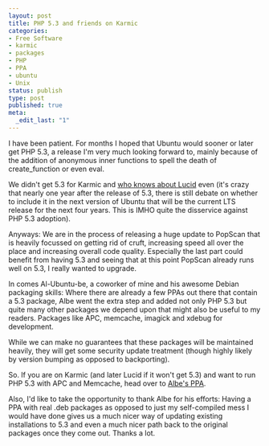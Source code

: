 ```yaml
---
layout: post
title: PHP 5.3 and friends on Karmic
categories:
- Free Software
- karmic
- packages
- PHP
- PPA
- ubuntu
- Unix
status: publish
type: post
published: true
meta:
  _edit_last: "1"
---
```

I have been patient. For months I hoped that Ubuntu would sooner or later get PHP 5.3, a release I'm very much looking forward to, mainly because of the addition of anonymous inner functions to spell the death of create_function or even eval.

We didn't get 5.3 for Karmic and <a href="https://bugs.launchpad.net/ubuntu/+source/php5/+bug/394385">who knows about Lucid</a> even (it's crazy that nearly one year after the release of 5.3, there is still debate on whether to include it in the next version of Ubuntu that will be the current LTS release for the next four years. This is IMHO quite the disservice against PHP 5.3 adoption).

Anyways: We are in the process of releasing a huge update to PopScan that is heavily focussed on getting rid of cruft, increasing speed all over the place and increasing overall code quality. Especially the last part could benefit from having 5.3 and seeing that at this point PopScan already runs well on 5.3, I really wanted to upgrade.

In comes Al-Ubuntu-be, a coworker of mine and his awesome Debian packaging skills: Where there are already a few PPAs out there that contain a 5.3 package, Albe went the extra step and added not only PHP 5.3 but quite many other packages we depend upon that might also be useful to my readers. Packages like APC, memcache, imagick and xdebug for development.

While we can make no guarantees that these packages will be maintained heavily, they will get some security update treatment (though highly likely by version bumping as opposed to backporting).

So. If you are on Karmic (and later Lucid if it won't get 5.3) and want to run PHP 5.3 with APC and Memcache, head over to <a href="https://launchpad.net/~alberto-piai/+archive/ppa">Albe's PPA</a>.

Also, I'd like to take the opportunity to thank Albe for his efforts: Having a PPA with real .deb packages as opposed to just my self-compiled mess I would have done gives us a much nicer way of updating existing installations to 5.3 and even a much nicer path back to the original packages once they come out. Thanks a lot.
